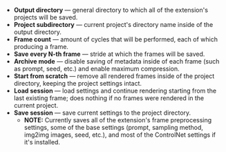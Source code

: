 * **Output directory** — general directory to which all of the extension's projects will be saved.
* **Project subdirectory** — current project's directory name inside of the output directory.
* **Frame count** — amount of cycles that will be performed, each of which producing a frame.
* **Save every N-th frame** — stride at which the frames will be saved.
* **Archive mode** — disable saving of metadata inside of each frame (such as prompt, seed, etc.) and enable maximum compression.
* **Start from scratch** — remove all rendered frames inside of the project directory, keeping the project settings intact.
* **Load session** — load settings and continue rendering starting from the last existing frame; does nothing if no frames were rendered in the current project.
* **Save session** — save current settings to the project directory.
    * **NOTE:** Currently saves all of the extension's frame preprocessing settings, some of the base settings (prompt, sampling method, img2img images, seed, etc.), and most of the ControlNet settings if it's installed.
